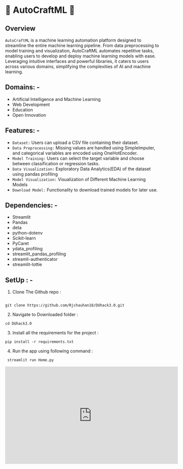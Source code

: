 # 🤖 AutoCraftML 🤖
## Overview

`AutoCraftML` is a machine learning automation platform designed to streamline the entire machine learning pipeline. From data preprocessing to model training and visualization, AutoCraftML automates repetitive tasks, enabling users to develop and deploy machine learning models with ease. Leveraging intuitive interfaces and powerful libraries, it caters to users across various domains, simplifying the complexities of AI and machine learning.

## Domains: -
- Artificial Intelligence and Machine Learning
- Web Development
- Education
- Open Innovation

## Features: -
- `Dataset:` Users can upload a CSV file containing their dataset.
- `Data Preprocessing:` Missing values are handled using SimpleImputer, and categorical variables are encoded using OneHotEncoder.
- `Model Training:` Users can select the target variable and choose between classification or regression tasks.
- `Data Visualization:` Exploratory Data Analytics(EDA) of the dataset using pandas profiling
- `Model Visualization:` Visualization of Different Machine Learning Models
- `Download Model:` Functionality to download trained models for later use.

## Dependencies: -
- Streamlit
- Pandas
- deta
- python-dotenv
- Scikit-learn
- PyCaret
- ydata_profiling
- streamlit_pandas_profiling
- streamli-authenticator
- streamlit-lottie

## SetUp : -
1. Clone The Github repo :
```

git clone https://github.com/Rjchauhan18/DUhack3.0.git

```

2. Navigate to Downloaded folder :
``` 
cd DUhack3.0
```

3. Install all the requirements for the project :

``` 
pip install -r requirements.txt 
```

4. Run the app using following command :
```
 streamlit run Home.py
```

<iframe width="560" height="315" src="https://www.youtube.com/embed/DmZcx4ICdPA?si=h9V38RrHqThqDNYL" title="YouTube video player" frameborder="0" allow="accelerometer; autoplay; clipboard-write; encrypted-media; gyroscope; picture-in-picture; web-share" allowfullscreen></iframe>